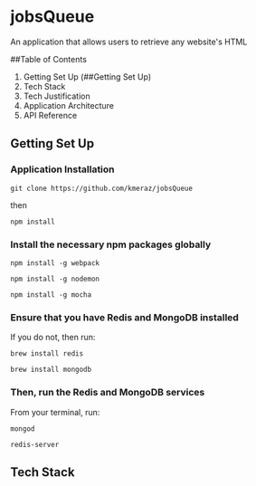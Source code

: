 # jobsQueue

An application that allows users to retrieve any website's HTML

##Table of Contents
1. Getting Set Up (##Getting Set Up)
2. Tech Stack
3. Tech Justification
4. Application Architecture
5. API Reference


## Getting Set Up

### Application Installation

`git clone https://github.com/kmeraz/jobsQueue`

then

`npm install`

### Install the necessary npm packages globally

`npm install -g webpack`

`npm install -g nodemon`

`npm install -g mocha`

### Ensure that you have Redis and MongoDB installed

If you do not, then run:

`brew install redis`

`brew install mongodb`

### Then, run the Redis and MongoDB services

From your terminal, run:

`mongod`

`redis-server`

## Tech Stack






